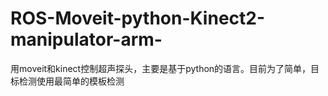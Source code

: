# ROS-Moveit-python-Kinect2-manipulator-arm-
用moveit和kinect控制超声探头，主要是基于python的语言。目前为了简单，目标检测使用最简单的模板检测
